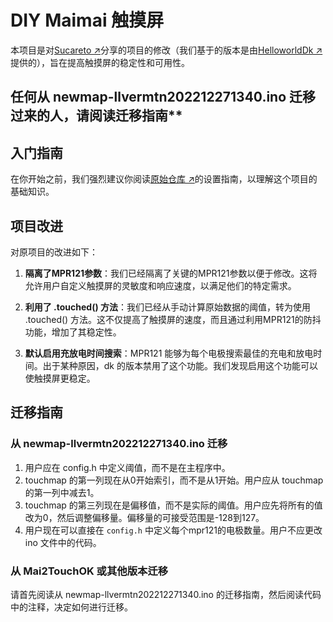 # DIY Maimai 触摸屏

本项目是对[Sucareto ↗](https://github.com/Sucareto/Mai2Touch)分享的项目的修改（我们基于的版本是由[HelloworldDk ↗](https://github.com/HelloworldDk/dkmaiproj/blob/main/newmap-llvermtn202212271340/newmap-llvermtn202212271340.ino)提供的），旨在提高触摸屏的稳定性和可用性。

## 任何从 newmap-llvermtn202212271340.ino 迁移过来的人，请阅读迁移指南**

## 入门指南

在你开始之前，我们强烈建议你阅读[原始仓库 ↗](https://github.com/HelloworldDk/dkmaiproj)的设置指南，以理解这个项目的基础知识。

## 项目改进

对原项目的改进如下：

1. **隔离了MPR121参数**：我们已经隔离了关键的MPR121参数以便于修改。这将允许用户自定义触摸屏的灵敏度和响应速度，以满足他们的特定需求。

2. **利用了 .touched() 方法**：我们已经从手动计算原始数据的阈值，转为使用 .touched() 方法。这不仅提高了触摸屏的速度，而且通过利用MPR121的防抖功能，增加了其稳定性。

3. **默认启用充放电时间搜索**：MPR121 能够为每个电极搜索最佳的充电和放电时间。出于某种原因，dk 的版本禁用了这个功能。我们发现启用这个功能可以使触摸屏更稳定。

## 迁移指南

### 从 newmap-llvermtn202212271340.ino 迁移

1. 用户应在 config.h 中定义阈值，而不是在主程序中。
2. touchmap 的第一列现在从0开始索引，而不是从1开始。用户应从 touchmap 的第一列中减去1。
3. touchmap 的第三列现在是偏移值，而不是实际的阈值。用户应先将所有的值改为0，然后调整偏移量。偏移量的可接受范围是-128到127。
4. 用户现在可以直接在 `config.h` 中定义每个mpr121的电极数量。用户不应更改 ino 文件中的代码。

### 从 Mai2TouchOK 或其他版本迁移

请首先阅读从 newmap-llvermtn202212271340.ino 的迁移指南，然后阅读代码中的注释，决定如何进行迁移。
